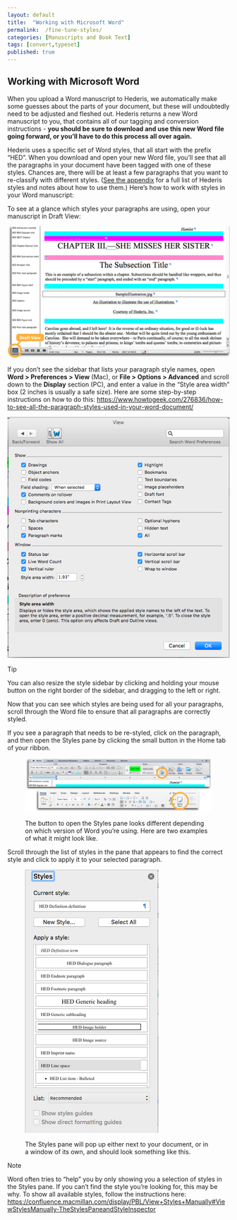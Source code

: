 ```yaml
---
layout: default
title:  "Working with Microsoft Word"
permalink:  /fine-tune-styles/
categories: [Manuscripts and Book Text]
tags: [convert,typeset]
published: true
---
```


<section data-type="chapter" class="hsecchapter" data-hederis-type="hsecchapter" id="fine-tune-styles" data-pi-attrs="id: fine-tune-styles; data-tags: convert,typeset;" role="doc-chapter" data-tags="convert,typeset" data-author-name=" " data-book-title=" " title="Working with Microsoft Word"><h1 data-hederis-type="hblkchaptitle" class="hblkchaptitle" id="p1hZfVM1g">Working with Microsoft Word</h1><p class="hblkp" data-hederis-type="hblkp" id="pOIcg96i5">When you upload a Word manuscript to Hederis, we automatically make some guesses about the parts of your document, but these will undoubtedly need to be adjusted and fleshed out. Hederis returns a new Word manuscript to you, that contains all of our tagging and conversion instructions - <strong data-hederis-type="hspanstrong" id="pla3U7nzE">you should be sure to download and use this new Word file going forward, or you&#8217;ll have to do this process all over again.</strong></p><p class="hblkp" data-hederis-type="hblkp" id="pLT5vPnud">Hederis uses a specific set of Word styles, that all start with the prefix &#8220;HED&#8221;. When you download and open your new Word file, you&#8217;ll see that all the paragraphs in your document have been tagged with one of these styles. Chances are, there will be at least a few paragraphs that you want to re-classify with different styles. (<a href="{% post_url 2020-08-18-71-ListofHederisWordStyles %}" data-hederis-type="hspana" id="pWmWn1xPL"><span class="Hyperlink" data-hederis-type="hspnspan" id="pJyKQixzq">See the appendix</span></a> for a full list of Hederis styles and notes about how to use them.) Here&#8217;s how to work with styles in your Word manuscript:</p><p class="hblkp" data-hederis-type="hblkp" id="pPcKLKe5P">To see at a glance which styles your paragraphs are using, open your manuscript in Draft View:</p><img data-hederis-type="hblkimg" class="hblkimg" id="pBpuuHHDq" src="/images/stylesidebar1_callouts_01.png" data-img-src="stylesidebar1_callouts_01.png"/><p class="hblkp" data-hederis-type="hblkp" id="pYtCtYl3c">If you don&#8217;t see the sidebar that lists your paragraph style names, open <strong class="hspanstrong" data-hederis-type="hspanstrong" id="pG8DPyCIC">Word &gt; Preferences &gt; View</strong> (Mac), or <strong class="hspanstrong" data-hederis-type="hspanstrong" id="pSnllBRuj">File &gt; Options &gt; Advanced</strong> and scroll down to the <strong class="hspanstrong" data-hederis-type="hspanstrong" id="pVIBX1XH4">Display</strong> section (PC), and enter a value in the &#8220;Style area width&#8221; box (2 inches is usually a safe size). Here are some step-by-step instructions on how to do this: <a href="https://www.howtogeek.com/276836/how-to-see-all-the-paragraph-styles-used-in-your-word-document/" data-hederis-type="hspana" id="pQGCR4KpV"><span class="Hyperlink" data-hederis-type="hspnspan" id="psXlxXmMz">https://www.howtogeek.com/276836/how-to-see-all-the-paragraph-styles-used-in-your-word-document/</span></a></p><img data-hederis-type="hblkimg" class="hblkimg" id="p6T1PkrSl" src="/images/stylesidebar4.png" data-img-src="stylesidebar4.png"/><aside class="hwprbox box" data-hederis-type="hwprbox" id="pFospDHwV" data-type="sidebar"><p class="hblktype" data-hederis-type="hblktype" id="pn4KPRlQg">Tip</p><p class="hblkp" data-hederis-type="hblkp" id="plT8NMgQj">You can also resize the style sidebar by clicking and holding your mouse button on the right border of the sidebar, and dragging to the left or right.</p></aside><p class="hblkp" data-hederis-type="hblkp" id="pQbX5oxo7">Now that you can see which styles are being used for all your paragraphs, scroll through the Word file to ensure that all paragraphs are correctly styled.</p><p class="hblkp" data-hederis-type="hblkp" id="pBu3TzWHq">If you see a paragraph that needs to be re-styled, click on the paragraph, and then open the Styles pane by clicking the small button in the Home tab of your ribbon.</p><figure class="hwprfig" data-hederis-type="hwprfig" id="pWRA2r2PW"><img data-hederis-type="hblkimg" class="hblkimg" id="pQmGyLK7F" src="/images/stylespane1_01.png" data-img-src="stylespane1_01.png"/><p class="hblkcaption" data-hederis-type="hblkcaption" id="pf88Sp7vc">The button to open the Styles pane looks different depending on which version of Word you&#8217;re using. Here are two examples of what it might look like.</p></figure><p class="hblkp" data-hederis-type="hblkp" id="pVQpjyGZf">Scroll through the list of styles in the pane that appears to find the correct style and click to apply it to your selected paragraph.</p><figure class="hwprfig" data-hederis-type="hwprfig" id="ptisHElZW"><img data-hederis-type="hblkimg" class="hblkimg" id="payIIq7P3" src="/images/stylespane2.png" data-img-src="stylespane2.png"/><p class="hblkcaption" data-hederis-type="hblkcaption" id="plTmLsxpA">The Styles pane will pop up either next to your document, or in a window of its own, and should look something like this.</p></figure><aside class="hwprbox box" data-hederis-type="hwprbox" id="p9qNuWpkq" data-type="sidebar"><p class="hblktype" data-hederis-type="hblktype" id="p4karxdtP">Note</p><p class="hblkp" data-hederis-type="hblkp" id="puoVUPy4C">Word often tries to &#8220;help&#8221; you by only showing you a selection of styles in the Styles pane. If you can&#8217;t find the style you&#8217;re looking for, this may be why. To show all available styles, follow the instructions here: <a href="https://confluence.macmillan.com/display/PBL/View+Styles+Manually#ViewStylesManually-TheStylesPaneandStyleInspector" data-hederis-type="hspana" id="pPPDNRmdx"><span class="Hyperlink" data-hederis-type="hspnspan" id="pLAniHUS3">https://confluence.macmillan.com/display/PBL/View+Styles+Manually#ViewStylesManually-TheStylesPaneandStyleInspector</span></a></p></aside></section>